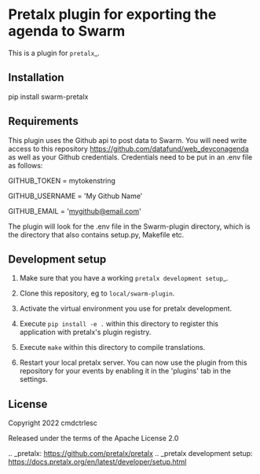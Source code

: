 Pretalx plugin for exporting the agenda to Swarm
==========================

This is a plugin for `pretalx`_. 

Installation
-----------------

pip install swarm-pretalx




Requirements
-----------------

This plugin uses the Github api to post data to Swarm. You will need write access to this repository https://github.com/datafund/web_devconagenda as well as your Github credentials.
Credentials need to be put in an .env file as follows:

GITHUB_TOKEN = mytokenstring

GITHUB_USERNAME = 'My Github Name'

GITHUB_EMAIL = 'mygithub@email.com'

The plugin will look for the .env file in the Swarm-plugin directory, which is the directory that also contains setup.py, Makefile etc. 


Development setup
-----------------

1. Make sure that you have a working `pretalx development setup`_.

2. Clone this repository, eg to ``local/swarm-plugin``.

3. Activate the virtual environment you use for pretalx development.

4. Execute ``pip install -e .`` within this directory to register this application with pretalx's plugin registry.

5. Execute ``make`` within this directory to compile translations.

6. Restart your local pretalx server. You can now use the plugin from this repository for your events by enabling it in
   the 'plugins' tab in the settings.


License
-------

Copyright 2022 cmdctrlesc

Released under the terms of the Apache License 2.0


.. _pretalx: https://github.com/pretalx/pretalx
.. _pretalx development setup: https://docs.pretalx.org/en/latest/developer/setup.html
